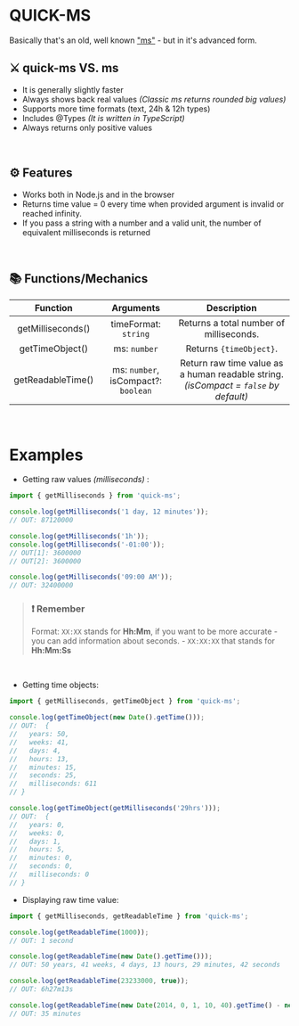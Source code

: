 # QUICK-MS
Basically that's an old, well known ["ms"](https://www.npmjs.com/package/ms) - but in it's advanced form.
## ⚔️ **quick-ms** VS. **ms**
- It is generally slightly faster
- Always shows back real values *(Classic ms returns rounded big values)*
- Supports more time formats (text, 24h & 12h types)
- Includes @Types *(It is written in TypeScript)*
- Always returns only positive values

<br />

## ⚙️ Features
- Works both in Node.js and in the browser
- Returns time value = 0 every time when provided argument is invalid or reached infinity.
- If you pass a string with a number and a valid unit, the number of equivalent milliseconds is returned

<br />

## 📚 Functions/Mechanics
|      Function     |              Arguments              |                                      Description                                     |
|:-----------------:|:-----------------------------------:|:------------------------------------------------------------------------------------:|
| getMilliseconds() |         timeFormat: `string`        |                        Returns a total number of milliseconds.                       |
|  getTimeObject()  |             ms: `number`            |                                Returns `{timeObject}`.                               |
| getReadableTime() | ms: `number`, isCompact?: `boolean` | Return raw time value as a human readable string. *(isCompact = `false` by default)* |

<br />

# Examples
- Getting raw values *(milliseconds)* :
```js
import { getMilliseconds } from 'quick-ms';

console.log(getMilliseconds('1 day, 12 minutes'));
// OUT: 87120000

console.log(getMilliseconds('1h'));
console.log(getMilliseconds('-01:00'));
// OUT[1]: 3600000
// OUT[2]: 3600000

console.log(getMilliseconds('09:00 AM'));
// OUT: 32400000
```

> ### ❗️ **Remember**
> Format: `XX:XX` stands for **Hh:Mm**, if you want to be more accurate - you can add information about seconds. - `XX:XX:XX` that stands for **Hh:Mm:Ss**

<br />

- Getting time objects:
```js
import { getMilliseconds, getTimeObject } from 'quick-ms';

console.log(getTimeObject(new Date().getTime()));
// OUT:  {
//   years: 50,
//   weeks: 41,
//   days: 4,
//   hours: 13,
//   minutes: 15,
//   seconds: 25,
//   milliseconds: 611
// }

console.log(getTimeObject(getMilliseconds('29hrs')));
// OUT:  {
//   years: 0,
//   weeks: 0,
//   days: 1,
//   hours: 5,
//   minutes: 0,
//   seconds: 0,
//   milliseconds: 0
// }
```
- Displaying raw time value:
```js
import { getMilliseconds, getReadableTime } from 'quick-ms';

console.log(getReadableTime(1000));
// OUT: 1 second

console.log(getReadableTime(new Date().getTime()));
// OUT: 50 years, 41 weeks, 4 days, 13 hours, 29 minutes, 42 seconds

console.log(getReadableTime(23233000, true));
// OUT: 6h27m13s

console.log(getReadableTime(new Date(2014, 0, 1, 10, 40).getTime() - new Date(2014, 0, 1, 10, 5).getTime()));
// OUT: 35 minutes
```

